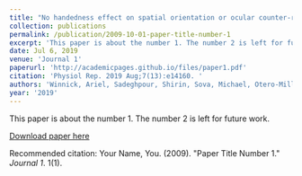 ```yaml
---
title: "No handedness effect on spatial orientation or ocular counter-roll during lateral head tilts."
collection: publications
permalink: /publication/2009-10-01-paper-title-number-1
excerpt: 'This paper is about the number 1. The number 2 is left for future work.'
date: Jul 6, 2019
venue: 'Journal 1'
paperurl: 'http://academicpages.github.io/files/paper1.pdf'
citation: 'Physiol Rep. 2019 Aug;7(13):e14160. '
authors: 'Winnick, Ariel, Sadeghpour, Shirin, Sova, Michael, Otero-Millan, Jorge, Kheradmand, Amir'
year: '2019'
---
```

This paper is about the number 1. The number 2 is left for future work.

[Download paper here](http://academicpages.github.io/files/paper1.pdf)

Recommended citation: Your Name, You. (2009). "Paper Title Number 1." <i>Journal 1</i>. 1(1).
